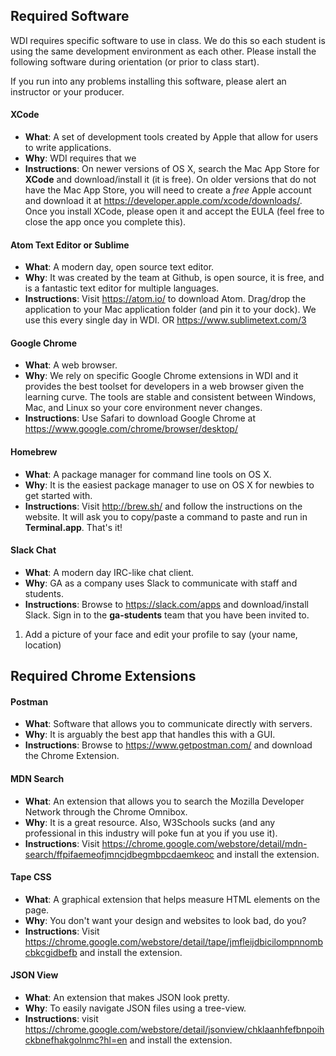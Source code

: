 ## Required Software

WDI requires specific software to use in class. We do this so each student is using the same development environment as each other. Please install the following software during orientation (or prior to class start).

If you run into any problems installing this software, please alert an instructor or your producer.

#### XCode

* **What**: A set of development tools created by Apple that allow for users to write applications.
* **Why**: WDI requires that we
* **Instructions**: On newer versions of OS X, search the Mac App Store for **XCode** and download/install it (it is free). On older versions that do not have the Mac App Store, you will need to create a *free* Apple account and download it at https://developer.apple.com/xcode/downloads/. Once you install XCode, please open it and accept the EULA (feel free to close the app once you complete this).

#### Atom Text Editor or Sublime

* **What**: A modern day, open source text editor.
* **Why**: It was created by the team at Github, is open source, it is free, and is a fantastic text editor for multiple languages.
* **Instructions**: Visit https://atom.io/ to download Atom. Drag/drop the application to your Mac application folder (and pin it to your dock). We use this every single day in WDI. OR https://www.sublimetext.com/3

#### Google Chrome

* **What**: A web browser.
* **Why**: We rely on specific Google Chrome extensions in WDI and it provides the best toolset for developers in a web browser given the learning curve. The tools are stable and consistent between Windows, Mac, and Linux so your core environment never changes.
* **Instructions**: Use Safari to download Google Chrome at https://www.google.com/chrome/browser/desktop/

#### Homebrew

* **What**: A package manager for command line tools on OS X.
* **Why**: It is the easiest package manager to use on OS X for newbies to get started with.
* **Instructions**: Visit http://brew.sh/ and follow the instructions on the website. It will ask you to copy/paste a command to paste and run in **Terminal.app**. That's it!

#### Slack Chat

* **What**: A modern day IRC-like chat client.
* **Why**: GA as a company uses Slack to communicate with staff and students.
* **Instructions**: Browse to https://slack.com/apps and download/install Slack. Sign in to the **ga-students** team that you have been invited to.

1.  Add a picture of your face and edit your profile to say (your name, location)


## Required Chrome Extensions

#### Postman

* **What**: Software that allows you to communicate directly with servers.
* **Why**: It is arguably the best app that handles this with a GUI.
* **Instructions**: Browse to https://www.getpostman.com/ and download the Chrome Extension.

#### MDN Search

* **What**: An extension that allows you to search the Mozilla Developer Network through the Chrome Omnibox.
* **Why**: It is a great resource. Also, W3Schools sucks (and any professional in this industry will poke fun at you if you use it).
* **Instructions**: Visit https://chrome.google.com/webstore/detail/mdn-search/ffpifaemeofjmncjdbegmbpcdaemkeoc and install the extension.

#### Tape CSS

* **What**: A graphical extension that helps measure HTML elements on the page.
* **Why**: You don't want your design and websites to look bad, do you?
* **Instructions**: Visit https://chrome.google.com/webstore/detail/tape/jmfleijdbicilompnnombcbkcgidbefb and install the extension.

#### JSON View

* **What**: An extension that makes JSON look pretty.
* **Why**: To easily navigate JSON files using a tree-view.
* **Instructions**: visit https://chrome.google.com/webstore/detail/jsonview/chklaanhfefbnpoihckbnefhakgolnmc?hl=en and install the extension.
